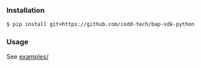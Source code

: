 ### Installation

```bash
$ pip install git+https://github.com/codd-tech/bap-sdk-python
```

### Usage

See [examples/](./examples)
